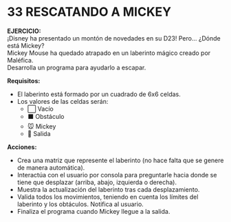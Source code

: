 # 33 RESCATANDO A MICKEY

**EJERCICIO:**  
¡Disney ha presentado un montón de novedades en su D23! Pero... ¿Dónde está Mickey?  
Mickey Mouse ha quedado atrapado en un laberinto mágico creado por Maléfica.  
Desarrolla un programa para ayudarlo a escapar.

**Requisitos:**
- El laberinto está formado por un cuadrado de 6x6 celdas.
- Los valores de las celdas serán:
	- ⬜️ Vacío
	- ⬛️ Obstáculo
	- 🐭 Mickey
	- 🚪 Salida

**Acciones:**
- Crea una matriz que represente el laberinto (no hace falta que se genere de manera automática).
- Interactúa con el usuario por consola para preguntarle hacia donde se tiene que desplazar (arriba, abajo, izquierda o derecha).
- Muestra la actualización del laberinto tras cada desplazamiento.
- Valida todos los movimientos, teniendo en cuenta los límites del laberinto y los obtáculos. Notifica al usuario.
- Finaliza el programa cuando Mickey llegue a la salida.